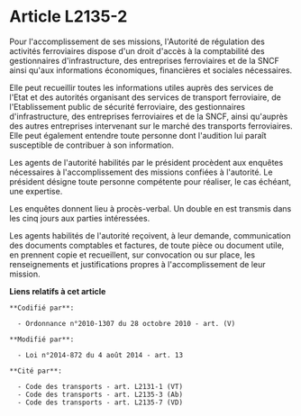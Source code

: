 # Article L2135-2

Pour l'accomplissement de ses missions, l'Autorité de régulation des activités ferroviaires dispose d'un droit d'accès à la
comptabilité des gestionnaires d'infrastructure, des entreprises ferroviaires et de la SNCF ainsi qu'aux informations
économiques, financières et sociales nécessaires.

Elle peut recueillir toutes les informations utiles auprès des services de l'Etat et des autorités organisant des services de
transport ferroviaire, de l'Etablissement public de sécurité ferroviaire, des gestionnaires d'infrastructure, des entreprises
ferroviaires et de la SNCF, ainsi qu'auprès des autres entreprises intervenant sur le marché des transports ferroviaires.
Elle peut également entendre toute personne dont l'audition lui paraît susceptible de contribuer à son information.

Les agents de l'autorité habilités par le président procèdent aux enquêtes nécessaires à l'accomplissement des missions
confiées à l'autorité. Le président désigne toute personne compétente pour réaliser, le cas échéant, une expertise.

Les enquêtes donnent lieu à procès-verbal. Un double en est transmis dans les cinq jours aux parties intéressées.

Les agents habilités de l'autorité reçoivent, à leur demande, communication des documents comptables et factures, de toute
pièce ou document utile, en prennent copie et recueillent, sur convocation ou sur place, les renseignements et justifications
propres à l'accomplissement de leur mission.

**Liens relatifs à cet article**

	**Codifié par**:

	  - Ordonnance n°2010-1307 du 28 octobre 2010 - art. (V)

	**Modifié par**:

	  - Loi n°2014-872 du 4 août 2014 - art. 13

	**Cité par**:

	  - Code des transports - art. L2131-1 (VT)
	  - Code des transports - art. L2135-3 (Ab)
	  - Code des transports - art. L2135-7 (VD)
